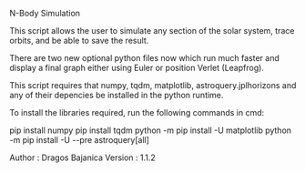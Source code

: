N-Body Simulation

This script allows the user to simulate any section of the solar system,
trace orbits, and be able to save the result.

There are two new optional python files now which run much faster and display
a final graph either using Euler or position Verlet (Leapfrog).

This script requires that numpy, tqdm, matplotlib, astroquery.jplhorizons and
any of their depencies be installed in the python runtime.

To install the libraries required, run the following commands in cmd:

pip install numpy
pip install tqdm
python -m pip install -U matplotlib
python -m pip install -U --pre astroquery[all]

Author : Dragos Bajanica
Version : 1.1.2
